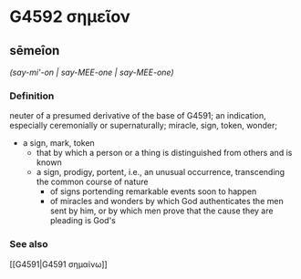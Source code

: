 # G4592 σημεῖον

## sēmeîon

_(say-mi'-on | say-MEE-one | say-MEE-one)_

### Definition

neuter of a presumed derivative of the base of G4591; an indication, especially ceremonially or supernaturally; miracle, sign, token, wonder; 

- a sign, mark, token
  - that by which a person or a thing is distinguished from others and is known
  - a sign, prodigy, portent, i.e., an unusual occurrence, transcending the common course of nature
    - of signs portending remarkable events soon to happen
    - of miracles and wonders by which God authenticates the men sent by him, or by which men prove that the cause they are pleading is God's

### See also

[[G4591|G4591 σημαίνω]]
